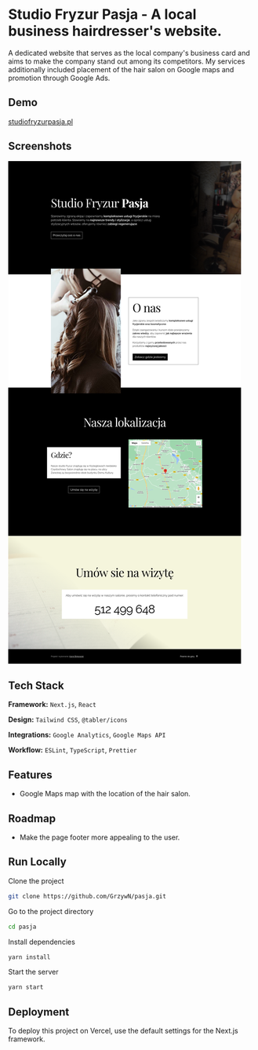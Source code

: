 
# Studio Fryzur Pasja - A local business hairdresser's website.

A dedicated website that serves as the local company's business card and aims to make the company stand out among its competitors. My services additionally included placement of the hair salon on Google maps and promotion through Google Ads.

## Demo

[studiofryzurpasja.pl](https://studiofryzurpasja.pl/)

## Screenshots

![App Screenshot](./docs/preview.png)

## Tech Stack

**Framework:** `Next.js`, `React`

**Design:** `Tailwind CSS`, `@tabler/icons`

**Integrations:** `Google Analytics`, `Google Maps API`

**Workflow:** `ESLint`, `TypeScript`, `Prettier`

## Features

- Google Maps map with the location of the hair salon.

## Roadmap

- Make the page footer more appealing to the user.

## Run Locally

Clone the project

```bash
git clone https://github.com/GrzywN/pasja.git
```

Go to the project directory

```bash
cd pasja
```

Install dependencies

```bash
yarn install
```

Start the server

```bash
yarn start
```
## Deployment

To deploy this project on Vercel, use the default settings for the Next.js framework.
